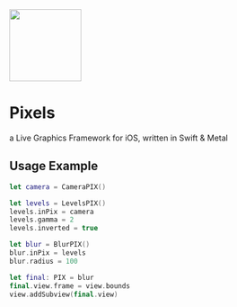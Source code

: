 <img src="https://github.com/anton-hexagons/Pixels/raw/master/Assets/pixels_logo_1k_bg.png" width="128"/>

# Pixels
a Live Graphics Framework for iOS, written in Swift & Metal

## Usage Example
~~~~swift
let camera = CameraPIX()

let levels = LevelsPIX()
levels.inPix = camera
levels.gamma = 2
levels.inverted = true

let blur = BlurPIX()
blur.inPix = levels
blur.radius = 100

let final: PIX = blur
final.view.frame = view.bounds
view.addSubview(final.view)
~~~~ 
